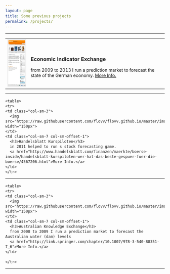 ```yaml
---
layout: page
title: Some previous projects
permalink: /projects/
---
```



<div>

  <hr>
  
  <table>
  <tr>
    <td class="col-sm-3">
      <img src="https://raw.githubusercontent.com/flovv/flovv.github.io/master/images/v3.jpg" height="150px">
    </td>
    <td class="col-sm-7 col-sm-offset-1">
      <h3>Economic Indicator Exchange</h3>
      from 2009 to 2013 I run a prediction market to forecast the state of the German economy.
      <a href="https://github.com/flovv/EIX-Market">More Info.</a>
    </td>
	 </tr>
  </table>
  <hr>
  
    <table>
	<tr>
    <td class="col-sm-3">
      <img src="https://raw.githubusercontent.com/flovv/flovv.github.io/master/images/Kurspiloten_Handeln.png" width="150px">
    </td>
    <td class="col-sm-7 col-sm-offset-1">
      <h3>Handelsblatt Kurspiloten</h3>
      in 2011 helped to run s stock forecasting game.
      <a href="http://www.handelsblatt.com/finanzen/maerkte/boerse-inside/handelsblatt-kurspiloten-wer-hat-das-beste-gespuer-fuer-die-boerse/4567206.html">More Info.</a>
    </td>
	</tr>
  </table>
  
  <hr>
  
    <table>
	<tr>
    <td class="col-sm-3">
      <img src="https://raw.githubusercontent.com/flovv/flovv.github.io/master/images/akx.jpg" width="150px">
    </td>
    <td class="col-sm-7 col-sm-offset-1">
      <h3>Australian Knowledge Exchange</h3>
      from 2008 to 2009 I run a prediction market to forecast the Australian water (dam) levels
      <a href="http://link.springer.com/chapter/10.1007/978-3-540-88351-7_6">More Info.</a>
    </td>
	
 	</tr>
  </table>
  
  <hr>
</div>
